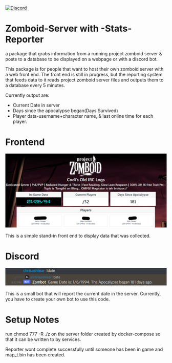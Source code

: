 [![Discord](https://img.shields.io/discord/449263083769036810.svg?label=discord&logo=discord&color=informational)](https://discord.gg/hYE2GAM)
# Zomboid-Server with -Stats-Reporter
a package that grabs information from a running project zomboid server &amp; posts to a database to be displayed on a webpage or with a discord bot.

This package is for people that want to host their own zomboid server with a web front end. The front end is still in progress, but the reporting system that feeds data to it reads project zomboid server files and outputs them to a database every 5 minutes. 

Currently output are:
- Current Date in server
- Days since the apocalypse began(Days Survived)
- Player data-username+character name, & last online time for each player.

# Frontend
![](/assets/frontend.png)

This is a simple stand-in front end to display data that was collected.

# Discord
![](/assets/discord.png)

This is a small bot that will report the current date in the server. Currently, you have to create your own bot to use this code. 

# Setup Notes

run chmod 777 -R ./z on the server folder created by docker-compose so that it can be written to by services.

Reporter wont complete successfully until someone has been in game and map_t.bin has been created.
